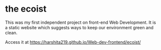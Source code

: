 # the ecoist

This was my first independent project on front-end Web Development. It is a static website which suggests ways to keep our environment green and clean.

Access it at https://harshita219.github.io/Web-dev-frontend/ecoist/
